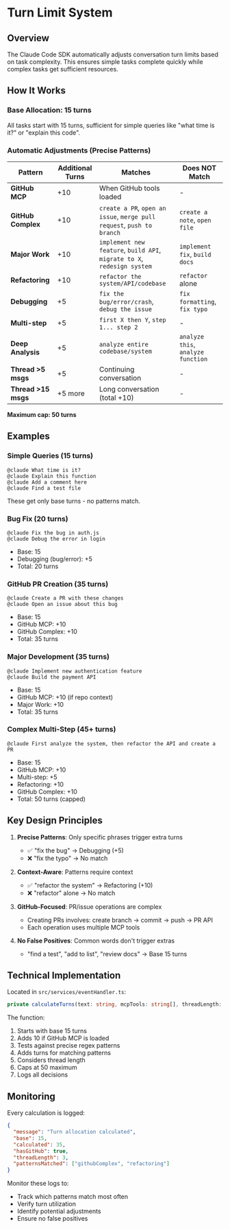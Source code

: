 # Turn Limit System

## Overview

The Claude Code SDK automatically adjusts conversation turn limits based on task complexity. This ensures simple tasks complete quickly while complex tasks get sufficient resources.

## How It Works

### Base Allocation: 15 turns
All tasks start with 15 turns, sufficient for simple queries like "what time is it?" or "explain this code".

### Automatic Adjustments (Precise Patterns)

| Pattern | Additional Turns | Matches | Does NOT Match |
|---------|-----------------|---------|----------------|
| **GitHub MCP** | +10 | When GitHub tools loaded | - |
| **GitHub Complex** | +10 | `create a PR`, `open an issue`, `merge pull request`, `push to branch` | `create a note`, `open file` |
| **Major Work** | +10 | `implement new feature`, `build API`, `migrate to X`, `redesign system` | `implement fix`, `build docs` |
| **Refactoring** | +10 | `refactor the system/API/codebase` | `refactor` alone |
| **Debugging** | +5 | `fix the bug/error/crash`, `debug the issue` | `fix formatting`, `fix typo` |
| **Multi-step** | +5 | `first X then Y`, `step 1... step 2` | - |
| **Deep Analysis** | +5 | `analyze entire codebase/system` | `analyze this`, `analyze function` |
| **Thread >5 msgs** | +5 | Continuing conversation | - |
| **Thread >15 msgs** | +5 more | Long conversation (total +10) | - |

**Maximum cap: 50 turns**

## Examples

### Simple Queries (15 turns)
```
@claude What time is it?
@claude Explain this function
@claude Add a comment here
@claude Find a test file
```
These get only base turns - no patterns match.

### Bug Fix (20 turns)
```
@claude Fix the bug in auth.js
@claude Debug the error in login
```
- Base: 15
- Debugging (bug/error): +5
- Total: 20 turns

### GitHub PR Creation (35 turns)
```
@claude Create a PR with these changes
@claude Open an issue about this bug
```
- Base: 15
- GitHub MCP: +10
- GitHub Complex: +10
- Total: 35 turns

### Major Development (35 turns)
```
@claude Implement new authentication feature
@claude Build the payment API
```
- Base: 15
- GitHub MCP: +10 (if repo context)
- Major Work: +10
- Total: 35 turns

### Complex Multi-Step (45+ turns)
```
@claude First analyze the system, then refactor the API and create a PR
```
- Base: 15
- GitHub MCP: +10
- Multi-step: +5
- Refactoring: +10
- GitHub Complex: +10
- Total: 50 turns (capped)

## Key Design Principles

1. **Precise Patterns**: Only specific phrases trigger extra turns
   - ✅ "fix the bug" → Debugging (+5)
   - ❌ "fix the typo" → No match

2. **Context-Aware**: Patterns require context
   - ✅ "refactor the system" → Refactoring (+10)
   - ❌ "refactor" alone → No match

3. **GitHub-Focused**: PR/issue operations are complex
   - Creating PRs involves: create branch → commit → push → PR API
   - Each operation uses multiple MCP tools

4. **No False Positives**: Common words don't trigger extras
   - "find a test", "add to list", "review docs" → Base 15 turns

## Technical Implementation

Located in `src/services/eventHandler.ts`:

```typescript
private calculateTurns(text: string, mcpTools: string[], threadLength: number): number
```

The function:
1. Starts with base 15 turns
2. Adds 10 if GitHub MCP is loaded
3. Tests against precise regex patterns
4. Adds turns for matching patterns
5. Considers thread length
6. Caps at 50 maximum
7. Logs all decisions

## Monitoring

Every calculation is logged:
```json
{
  "message": "Turn allocation calculated",
  "base": 15,
  "calculated": 35,
  "hasGitHub": true,
  "threadLength": 3,
  "patternsMatched": ["githubComplex", "refactoring"]
}
```

Monitor these logs to:
- Track which patterns match most often
- Verify turn utilization
- Identify potential adjustments
- Ensure no false positives